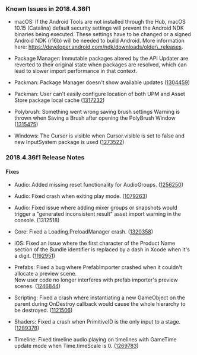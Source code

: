 ### Known Issues in 2018.4.36f1

*   macOS: If the Android Tools are not installed through the Hub, macOS 10.15 (Catalina) default security settings will prevent the Android NDK binaries being executed. These settings have to be changed or a signed Android NDK (r16b) will be needed to build Android. More information here: https://developer.android.com/ndk/downloads/older\_releases.
    
*   Package Manager: Immutable packages altered by the API Updater are reverted to their original state when packages are resolved, which can lead to slower import performance in that context.
    
*   Packman: Package Manager doesn't show available updates ([1304459](https://issuetracker.unity3d.com/issues/package-manager-doesnt-show-available-updates))
    
*   Packman: User can't easily configure location of both UPM and Asset Store package local cache ([1317232](https://issuetracker.unity3d.com/issues/user-cant-easily-configure-location-of-both-upm-and-asset-store-package-local-cache))
    
*   Polybrush: Something went wrong saving brush settings Warning is thrown when Saving a Brush after opening the PolyBrush Window ([1315475](https://issuetracker.unity3d.com/issues/polybrush-something-went-wrong-saving-brush-settings-warning-is-thrown-when-saving-a-brush-after-opening-the-polybrush-window))
    
*   Windows: The Cursor is visible when Cursor.visible is set to false and new InputSystem package is used ([1273522](https://issuetracker.unity3d.com/issues/the-cursor-dot-visible-equals-false-does-not-work-when-inputsystem-package-is-installed))
    

### 2018.4.36f1 Release Notes

#### Fixes

*   Audio: Added missing reset functionality for AudioGroups. ([1256250](https://issuetracker.unity3d.com/issues/audio-reset-does-not-work-for-any-effect-added-in-audio-mixer))
    
*   Audio: Fixed crash when exiting play mode. ([1079263](https://issuetracker.unity3d.com/issues/crash-on-audiosource-stop-when-exiting-play-mode))
    
*   Audio: Fixed issue where adding mixer groups or snapshots would trigger a "generated inconsistent result" asset import warning in the console. (1312518)
    
*   Core: Fixed a Loading.PreloadManager crash. ([1320358](https://issuetracker.unity3d.com/issues/mobile-high-crash-rates-in-loading-dot-preloadmanager))
    
*   iOS: Fixed an issue where the first character of the Product Name section of the Bundle identifier is replaced by a dash in Xcode when it's a digit. ([1192951](https://issuetracker.unity3d.com/issues/the-first-character-of-the-product-name-section-of-the-bundle-identifier-is-replaced-by-a-dash-in-xcode-when-its-set-as-a-digit))
    
*   Prefabs: Fixed a bug where PrefabImporter crashed when it couldn't allocate a preview scene.  
    Now user code no longer interferes with prefab importer's preview scenes. ([1246844](https://issuetracker.unity3d.com/issues/editor-crashes-slash-freezes-when-calling-prefabutility-dot-saveasprefabassetandconnect-function))
    
*   Scripting: Fixed a crash where instantiating a new GameObject on the parent during OnDestroy callback would cause the whole hierarchy to be destroyed. ([1121506](https://issuetracker.unity3d.com/issues/crash-when-instantiating-new-gameobject-with-the-parent-of-the-gameobject-that-is-being-destroyed-and-exiting-play-mode))
    
*   Shaders: Fixed a crash when PrimitiveID is the only input to a stage. ([1289378](https://issuetracker.unity3d.com/issues/internal-error-communicating-with-the-shader-compiler-process-when-sv-primitiveid-is-the-only-input-signature))
    
*   Timeline: Fixed timeline audio playing on timelines with GameTime update mode when Time.timeScale is 0. ([1269783](https://issuetracker.unity3d.com/issues/timeline-audio-is-not-paused-when-setting-audiolistener-dot-pause-to-true))